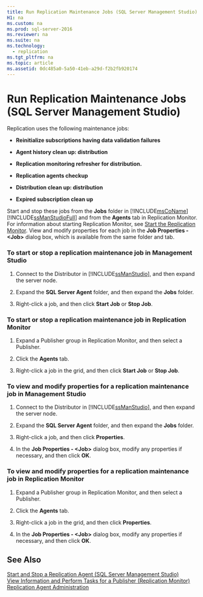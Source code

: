 ```yaml
---
title: Run Replication Maintenance Jobs (SQL Server Management Studio)
H1: na
ms.custom: na
ms.prod: sql-server-2016
ms.reviewer: na
ms.suite: na
ms.technology: 
  - replication
ms.tgt_pltfrm: na
ms.topic: article
ms.assetid: 0dc485a0-5a50-41eb-a29d-f2b2fb920174
---
```

# Run Replication Maintenance Jobs (SQL Server Management Studio)
  Replication uses the following maintenance jobs:  
  
-   **Reinitialize subscriptions having data validation failures**  
  
-   **Agent history clean up: distribution**  
  
-   **Replication monitoring refresher for distribution.**  
  
-   **Replication agents checkup**  
  
-   **Distribution clean up: distribution**  
  
-   **Expired subscription clean up**  
  
 Start and stop these jobs from the **Jobs** folder in [!INCLUDE[msCoName](../../Token/Other/msCoName_md.md)] [!INCLUDE[ssManStudioFull](../../Token/Other/ssManStudioFull_md.md)] and from the **Agents** tab in Replication Monitor. For information about starting Replication Monitor, see [Start the Replication Monitor](../../Topics/TopicNameNotContainA/Start-the-Replication-Monitor.md). View and modify properties for each job in the **Job Properties \- \<Job\>** dialog box, which is available from the same folder and tab.  
  
### To start or stop a replication maintenance job in Management Studio  
  
1.  Connect to the Distributor in [!INCLUDE[ssManStudio](../../Token/Other/ssManStudio_md.md)], and then expand the server node.  
  
2.  Expand the **SQL Server Agent** folder, and then expand the **Jobs** folder.  
  
3.  Right\-click a job, and then click **Start Job** or **Stop Job**.  
  
### To start or stop a replication maintenance job in Replication Monitor  
  
1.  Expand a Publisher group in Replication Monitor, and then select a Publisher.  
  
2.  Click the **Agents** tab.  
  
3.  Right\-click a job in the grid, and then click **Start Job** or **Stop Job**.  
  
### To view and modify properties for a replication maintenance job in Management Studio  
  
1.  Connect to the Distributor in [!INCLUDE[ssManStudio](../../Token/Other/ssManStudio_md.md)], and then expand the server node.  
  
2.  Expand the **SQL Server Agent** folder, and then expand the **Jobs** folder.  
  
3.  Right\-click a job, and then click **Properties**.  
  
4.  In the **Job Properties \- \<Job\>** dialog box, modify any properties if necessary, and then click **OK**.  
  
### To view and modify properties for a replication maintenance job in Replication Monitor  
  
1.  Expand a Publisher group in Replication Monitor, and then select a Publisher.  
  
2.  Click the **Agents** tab.  
  
3.  Right\-click a job in the grid, and then click **Properties**.  
  
4.  In the **Job Properties \- \<Job\>** dialog box, modify any properties if necessary, and then click **OK**.  
  
## See Also  
 [Start and Stop a Replication Agent &#40;SQL Server Management Studio&#41;](../../Topics/TopicNameContainA/Start-and-Stop-a-Replication-Agent--SQL-Server-Management-Studio-.md)   
 [View Information and Perform Tasks for a Publisher &#40;Replication Monitor&#41;](../../Topics/TopicNameContainA/View-Information-and-Perform-Tasks-for-a-Publisher--Replication-Monitor-.md)   
 [Replication Agent Administration](../../Topics/TopicNameNotContainA/Replication-Agent-Administration.md)  
  
  
